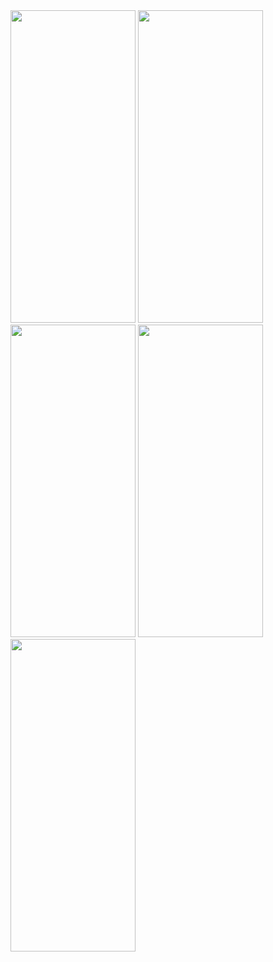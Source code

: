 

<img src="https://github.com/user-attachments/assets/da781adf-dcf7-4b6d-b20e-cc1408885156" width="200" height="500"/>
<img src="https://github.com/user-attachments/assets/748eec97-cc84-4c86-b107-4af66e46746b" width="200" height="500"/>
<img src="https://github.com/user-attachments/assets/766fa85d-835f-44fe-999e-28b37ca589d2" width="200" height="500"/>
<img src="https://github.com/user-attachments/assets/d07acf46-7a9e-4645-a805-2c2960f3f23c" width="200" height="500"/>

<img src="https://github.com/user-attachments/assets/c182d3ac-6f53-4445-a408-a9a0f21415ee" width="200" height="500"/>
